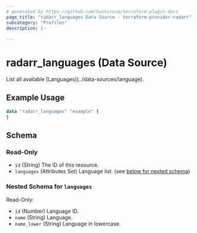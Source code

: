 ```yaml
---
# generated by https://github.com/hashicorp/terraform-plugin-docs
page_title: "radarr_languages Data Source - terraform-provider-radarr"
subcategory: "Profiles"
description: |-
  
---
```


# radarr_languages (Data Source)

<!-- subcategory:Profiles -->List all available [Languages](../data-sources/language).

## Example Usage

```terraform
data "radarr_languages" "example" {
}
```

<!-- schema generated by tfplugindocs -->
## Schema

### Read-Only

- `id` (String) The ID of this resource.
- `languages` (Attributes Set) Language list. (see [below for nested schema](#nestedatt--languages))

<a id="nestedatt--languages"></a>
### Nested Schema for `languages`

Read-Only:

- `id` (Number) Language ID.
- `name` (String) Language.
- `name_lower` (String) Language in lowercase.
